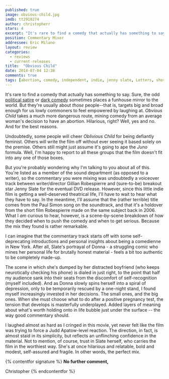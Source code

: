 ```yaml
---
published: true
image: obvious-child.jpg
imdb: tt2910274
author: christopherr
stars: 4
excerpt: "It's rare to find a comedy that actually has something to say."
position: Commentary Mixer
addressee: Eric Milano
layout: review
categories: 
  - reviews
  - current-releases
title:  "Obvious Child"
date: 2014-07-04 12:38
comments: true
tags: [abortion, comedy, independent, indie, jenny slate, Letters, short film]
---
```

It's rare to find a comedy that actually has something to say. Sure, the odd [political satire][1] or [dark comedy][2] sometimes places a funhouse mirror to the world. But they're usually about _those_ people--that is, targets big and broad enough for us lowly commoners to feel empowered by laughing at. _Obvious Child_ takes a much more dangerous route, mining comedy from an average woman's decision to have an abortion. Hilarious, right? Well, yes and no. And for the best reasons.

   [1]: /content/2012/8/13/the-campaign.html
   [2]: /content/2014/1/7/the-wolf-of-wall-street.html

Undoubtedly, some people will cheer _Oblivious Child_ for being defiantly feminist. Others will write the film off without ever seeing it based solely on the premise. Others still might just assume it's going to ape the _Juno_ formula. Well, I'm happy to report to all these groups that the film doesn't fit into any one of those boxes.

But you're probably wondering why I'm talking to you about all of this. You're listed as a member of the sound department (as opposed to a writer), so the commentary you were mixing was undoubtedly a voiceover track between writer/director Gillian Robespierre and (sure-to-be) breakout star Jenny Slate for the eventual DVD release. However, since this little indie film is getting a well-deserved theatrical life, I'll have to wait to hear what they have to say. In the meantime, I'll assume that the (rather terrible) title comes from the Paul Simon song on the soundtrack, and that it's a holdover from the short film Robespierre made on the same subject back in 2006.  What I _am_ curious to hear, however, is a scene-by-scene breakdown of how they decided when to push the comedy and when to get serious. Because the mix they found is rather remarkable. 

I can imagine that the commentary track starts off with some self-deprecating introductions and personal insights about being a comedienne in New York. After all, Slate's portrayal of Donna - a struggling comic who mines her personal life for brutally honest material - feels a bit too authentic to be completely made-up.

The scene in which she's dumped by her distracted boyfriend (who keeps neurotically checking his phone) is dialed in just right, to the point that half my audience sank into their seats from the discomfort of self-recognition (myself included). And as Donna slowly spins herself into a spiral of depression, only to be temporarily rescued by a one-night stand, I found myself increasingly invested in her decisions. The small ones, and the big ones. When she must choose what to do after a positive pregnancy test, the tension that develops is masterfully underplayed. Added layers of meaning about what's worth holding onto in life bubble just under the surface -- the way good commentary  should. 

I laughed almost as hard as I cringed in this movie, yet never felt like the film was trying to force a Judd Apatow-level reaction. The direction, in fact, is almost staid in its simplicity, but reflects an unflinching confidence in the material. Not to mention, of course, trust in Slate herself, who carries the film in the worthiest way. She's at once hilarious and relatable, bold and modest, self-assured and fragile. In other words, the perfect mix.

{% contentfor signature %}
**No further comment,**

Christopher
{% endcontentfor %}